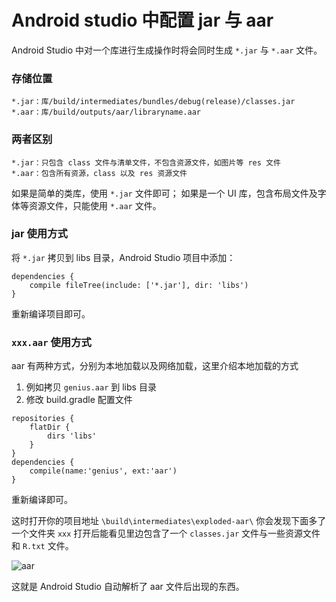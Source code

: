 Android studio 中配置 jar 与 aar
===

Android Studio 中对一个库进行生成操作时将会同时生成 `*.jar` 与 `*.aar` 文件。

### 存储位置

```
*.jar：库/build/intermediates/bundles/debug(release)/classes.jar
*.aar：库/build/outputs/aar/libraryname.aar
```

### 两者区别

```
*.jar：只包含 class 文件与清单文件，不包含资源文件，如图片等 res 文件
*.aar：包含所有资源，class 以及 res 资源文件
```

如果是简单的类库，使用 `*.jar` 文件即可；
如果是一个 UI 库，包含布局文件及字体等资源文件，只能使用 `*.aar` 文件。

### jar 使用方式

将 `*.jar` 拷贝到 libs 目录，Android Studio 项目中添加：

```
dependencies {
    compile fileTree(include: ['*.jar'], dir: 'libs')
}
```

重新编译项目即可。

### `xxx.aar` 使用方式

aar 有两种方式，分别为本地加载以及网络加载，这里介绍本地加载的方式

1. 例如拷贝 `genius.aar` 到 libs 目录
2. 修改 build.gradle 配置文件

```
repositories {
    flatDir {
        dirs 'libs'
    }
}
dependencies {
    compile(name:'genius', ext:'aar')
}
```

重新编译即可。

这时打开你的项目地址 `\build\intermediates\exploded-aar\` 你会发现下面多了一个文件夹 `xxx`
打开后能看见里边包含了一个 `classes.jar` 文件与一些资源文件和 `R.txt` 文件。

![aar](/img/aar.png)

这就是 Android Studio 自动解析了 aar 文件后出现的东西。
